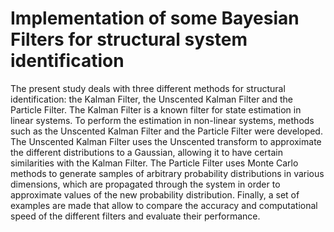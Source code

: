 # Implementation of some Bayesian Filters for structural system identification

The present study deals with three different methods for structural identification: the Kalman Filter, the Unscented Kalman Filter and the Particle Filter. The Kalman Filter is a known filter for state estimation in linear systems. To perform the estimation in non-linear systems, methods such as the Unscented Kalman Filter and the Particle Filter were developed. The Unscented Kalman Filter uses the Unscented transform to approximate the different distributions to a Gaussian, allowing it to have certain similarities with the Kalman Filter. The Particle Filter uses Monte Carlo methods to generate samples of arbitrary probability distributions in various dimensions, which are propagated through the system in order to approximate values of the new probability distribution. Finally, a set of examples are made that allow to compare the accuracy and computational speed of the different filters and evaluate their performance.
